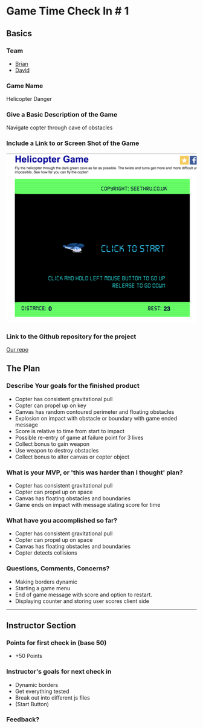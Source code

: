 # Game Time Check In # 1

## Basics

### Team
- [Brian](https://github.com/brianrip)
- [David](https://github.com/damwhit)

### Game Name

Helicopter Danger

### Give a Basic Description of the Game

Navigate copter through cave of obstacles

### Include a Link to or Screen Shot of the Game

![Helicopter](./original_helicopter.jpg)

### Link to the Github repository for the project

[Our repo](https://github.com/damwhit/helicopter-game)

## The Plan

### Describe Your goals for the finished product

- Copter has consistent gravitational pull
- Copter can propel up on key
- Canvas has random contoured perimeter and floating obstacles
- Explosion on impact with obstacle or boundary with game ended message
- Score is relative to time from start to impact
- Possible re-entry of game at failure point for 3 lives
- Collect bonus to gain weapon
- Use weapon to destroy obstacles
- Collect bonus to alter canvas or copter object

### What is your MVP, or 'this was harder than I thought' plan?

- Copter has consistent gravitational pull
- Copter can propel up on space
- Canvas has floating obstacles and boundaries
- Game ends on impact with message stating score for time

### What have you accomplished so far?

- Copter has consistent gravitational pull
- Copter can propel up on space
- Canvas has floating obstacles and boundaries
- Copter detects collisions



### Questions, Comments, Concerns?

- Making borders dynamic
- Starting a game menu
- End of game message with score and option to restart.
- Displaying counter and storing user scores client side


-----

## Instructor Section

### Points for first check in (base 50)
  - +50 Points

### Instructor's goals for next check in
  - Dynamic borders
  - Get everything tested
  - Break out into different js files
  - (Start Button)

### Feedback?

